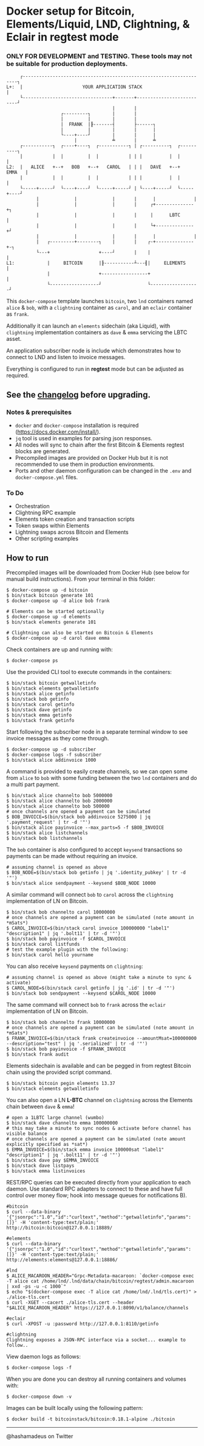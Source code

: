 # Docker setup for Bitcoin, Elements/Liquid, LND, Clightning, & Eclair in regtest mode

### ONLY FOR DEVELOPMENT and TESTING. These tools may not be suitable for production deployments.


```
     ┌--------------------------------------------------------------------┐
L+:  |                      YOUR APPLICATION STACK                        |
     └---------------------------------+-------+--------------------------┘
                                       |       |
                    ┌---------┐        |       |
                    |         |        |       |
                    |  FRANK  |╟-------┤       ├------┐
                    |         |        |       |      |
                    └----+----┘        |       |      |
                         |             ╧       |      ╧
     ┌-----------┐  ┌----+----┐  ┌-----------┐ | ┌----------┐  ┌----------┐
     |           |  |         |  |           | | |          |  |          |
L2:  |   ALICE   +--+   BOB   +--+   CAROL   | | |   DAVE   +--+   EMMA   |
     |           |  |         |  |           | | |          |  |          |
     └-----+-----┘  └----+----┘  └-----+-----┘ | └----+-----┘  └-----+----┘
           |             |             |       |      |              |
           |             |             |       |     ┌+--------------+┐
           |             |             |       |     |      LBTC      |
           |             |             |       |     └+--------------+┘
           |             |             |       |      |              |
           |   ┌---------+--------┐    |       |    ┌-+--------------+-┐
           └---+                  +----┘       |    |                  |
L1:            |     BITCOIN      |╟-----------┴---╢|     ELEMENTS     |
               |                  +-----------------+                  |
               └------------------┘                 └------------------┘
```

This `docker-compose` template launches `bitcoin`, two `lnd` containers named `alice` & `bob`, with a `clightning` container as `carol`, and an `eclair` container as `frank`.

Additionally it can launch an `elements` sidechain (aka Liquid), with `clightning` implementation containers as `dave` & `emma` servicing the LBTC asset.

An application subscriber node is include which demonstrates how to connect to LND and listen to invoice messages.

Everything is configured to run in **regtest** mode but can be adjusted as required.

## See the [changelog](CHANGELOG.md) before upgrading.

### Notes & prerequisites
 - `docker` and `docker-compose` installation is required (https://docs.docker.com/install/).
 - `jq` tool is used in examples for parsing json responses.
 - All nodes will sync to chain after the first Bitcoin & Elements regtest blocks are generated.
 - Precompiled images are provided on Docker Hub but it is not recommended to use them in production environments.
 - Ports and other daemon configuration can be changed in the `.env` and `docker-compose.yml` files.

### To Do
 - Orchestration
 - Clightning RPC example
 - Elements token creation and transaction scripts
 - Token swaps within Elements
 - Lightning swaps across Bitcoin and Elements
 - Other scripting examples

## How to run
Precompiled images will be downloaded from Docker Hub (see below for manual build instructions). From your terminal in this folder:

```
$ docker-compose up -d bitcoin
$ bin/stack bitcoin generate 101
$ docker-compose up -d alice bob frank

# Elements can be started optionally
$ docker-compose up -d elements
$ bin/stack elements generate 101

# Clightning can also be started on Bitcoin & Elements
$ docker-compose up -d carol dave emma
```

Check containers are up and running with:
```
$ docker-compose ps
```

Use the provided CLI tool to execute commands in the containers:
```
$ bin/stack bitcoin getwalletinfo
$ bin/stack elements getwalletinfo
$ bin/stack alice getinfo
$ bin/stack bob getinfo
$ bin/stack carol getinfo
$ bin/stack dave getinfo
$ bin/stack emma getinfo
$ bin/stack frank getinfo
```

Start following the subscriber node in a separate terminal window to see invoice messages as they come through.
```
$ docker-compose up -d subscriber
$ docker-compose logs -f subscriber
$ bin/stack alice addinvoice 1000
```

A command is provided to easily create channels, so we can open some from `alice` to `bob` with some funding between the two `lnd` containers and do a multi part payment.
```
$ bin/stack alice channelto bob 5000000
$ bin/stack alice channelto bob 2000000
$ bin/stack alice channelto bob 500000
# once channels are opened a payment can be simulated
$ BOB_INVOICE=$(bin/stack bob addinvoice 5275000 | jq '.payment_request' | tr -d '"')
$ bin/stack alice payinvoice --max_parts=5 -f $BOB_INVOICE
$ bin/stack alice listchannels
$ bin/stack bob listchannels
```

The `bob` container is also configured to accept `keysend` transactions so payments can be made without requiring an invoice.
```
# assuming channel is opened as above
$ BOB_NODE=$(bin/stack bob getinfo | jq '.identity_pubkey' | tr -d '"')
$ bin/stack alice sendpayment --keysend $BOB_NODE 10000
```

A similar command will connect `bob` to `carol` across the `clightning` implementation of LN on Bitcoin.
```
$ bin/stack bob channelto carol 10000000
# once channels are opened a payment can be simulated (note amount in *mSats*)
$ CAROL_INVOICE=$(bin/stack carol invoice 100000000 "label1" "description1" | jq '.bolt11' | tr -d '"')
$ bin/stack bob payinvoice -f $CAROL_INVOICE
$ bin/stack carol listfunds
# test the example plugin with the following:
$ bin/stack carol hello yourname
```

You can also receive `keysend` payments on `clightning`:
```
# assuming channel is opened as above (might take a minute to sync & activate)
$ CAROL_NODE=$(bin/stack carol getinfo | jq '.id' | tr -d '"')
$ bin/stack bob sendpayment --keysend $CAROL_NODE 10000
```

The same command will connect `bob` to `frank` across the `eclair` implementation of LN on Bitcoin.
```
$ bin/stack bob channelto frank 10000000
# once channels are opened a payment can be simulated (note amount in *mSats*)
$ FRANK_INVOICE=$(bin/stack frank createinvoice --amountMsat=100000000 --description="test" | jq '.serialized' | tr -d '"')
$ bin/stack bob payinvoice -f $FRANK_INVOICE
$ bin/stack frank audit
```

Elements sidechain is available and can be pegged in from regtest Bitcoin chain using the provided script command.
```
$ bin/stack bitcoin pegin elements 13.37
$ bin/stack elements getwalletinfo
```

You can also open a LN **L-BTC** channel on `clightning` across the Elements chain between `dave` & `emma`!
```
# open a 1LBTC large channel (wumbo)
$ bin/stack dave channelto emma 100000000
# this may take a minute to sync nodes & activate before channel has visible balance
# once channels are opened a payment can be simulated (note amount explicitly specified as *sat*)
$ EMMA_INVOICE=$(bin/stack emma invoice 100000sat "label1" "description1" | jq '.bolt11' | tr -d '"')
$ bin/stack dave pay $EMMA_INVOICE
$ bin/stack dave listpays
$ bin/stack emma listinvoices
```

REST/RPC queries can be executed directly from your application to each daemon. Use standard RPC adapters to connect to these and have full control over money flow; hook into message queues for notifications B).
```
#bitcoin
$ curl --data-binary '{"jsonrpc":"1.0","id":"curltext","method":"getwalletinfo","params":[]}' -H 'content-type:text/plain;' http://bitcoin:bitcoin@127.0.0.1:18889/

#elements
$ curl --data-binary '{"jsonrpc":"1.0","id":"curltext","method":"getwalletinfo","params":[]}' -H 'content-type:text/plain;' http://elements:elements@127.0.0.1:18886/

#lnd
$ ALICE_MACAROON_HEADER="Grpc-Metadata-macaroon: `docker-compose exec -T alice cat /home/lnd/.lnd/data/chain/bitcoin/regtest/admin.macaroon | xxd -ps -u -c 1000`"
$ echo "$(docker-compose exec -T alice cat /home/lnd/.lnd/tls.cert)" > ./alice-tls.cert
$ curl -XGET --cacert ./alice-tls.cert --header "$ALICE_MACAROON_HEADER" https://127.0.0.1:8090/v1/balance/channels

#eclair
$ curl -XPOST -u :password http://127.0.0.1:8110/getinfo

#clightning
Clightning exposes a JSON-RPC interface via a socket... example to follow..
```

View daemon logs as follows:
```
$ docker-compose logs -f
```

When you are done you can destroy all running containers and volumes with:
```
$ docker-compose down -v
```

Images can be built locally using the following pattern:
```
$ docker build -t bitcoinstack/bitcoin:0.18.1-alpine ./bitcoin
```

---
@hashamadeus on Twitter
